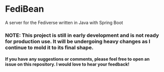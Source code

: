 # FediBean

A server for the Fediverse written in Java with Spring Boot

### NOTE: This project is still in early development and is not ready for production use. It will be undergoing heavy changes as I continue to mold it to its final shape.

#### If you have any suggestions or comments, please feel free to open an issue on this repository. I would love to hear your feedback!
